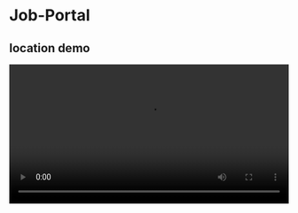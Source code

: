 # Job-Portal

## location demo
<video width="100%" controls>
  <source src="https://user-images.githubusercontent.com/.../your-video.mp4" type="video/mp4">
</video>

